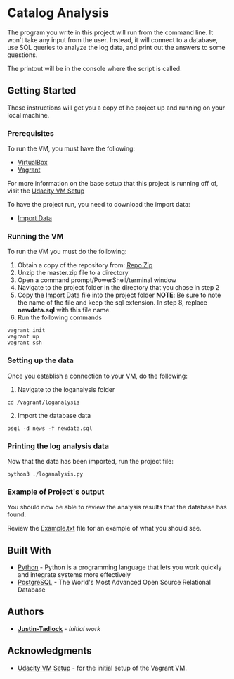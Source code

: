 # Catalog Analysis

The program you write in this project will run from the command line. 
It won't take any input from the user. 
Instead, it will connect to a database, use SQL queries to analyze the log data, and print out the answers to some questions.

The printout will be in the console where the script is called.

## Getting Started

These instructions will get you a copy of he project up and running on your local machine.

### Prerequisites

To run the VM, you must have the following:
* [VirtualBox](https://www.virtualbox.org/wiki/Downloads)
* [Vagrant](https://www.vagrantup.com/)

For more information on the base setup that this project is running off of, visit the [Udacity VM Setup](https://github.com/udacity/fullstack-nanodegree-vm)

To have the project run, you need to download the import data:
* [Import Data](https://drive.google.com/file/d/1iy8bCofa7JJRINPeFdDQoY7SkEKBnKNx/view?usp=sharing)

### Running the VM

To run the VM you must do the following:
1. Obtain a copy of the repository from: [Repo Zip](https://github.com/udacity/fullstack-nanodegree-vm/archive/master.zip)
2. Unzip the master.zip file to a directory
3. Open a command prompt/PowerShell/terminal window
4. Navigate to the project folder in the directory that you chose in step 2
5. Copy the [Import Data](https://drive.google.com/file/d/1iy8bCofa7JJRINPeFdDQoY7SkEKBnKNx/view?usp=sharing) file into the project folder
**NOTE**: Be sure to note the name of the file and keep the sql extension. In step 8, replace **newdata.sql** with this file name.
6. Run the following commands
```
vagrant init
vagrant up
vagrant ssh
```

### Setting up the data

Once you establish a connection to your VM, do the following:
1. Navigate to the loganalysis folder
```
cd /vagrant/loganalysis
```
2. Import the database data
```
psql -d news -f newdata.sql
```

### Printing the log analysis data

Now that the data has been imported, run the project file:
```
python3 ./loganalysis.py
```

### Example of Project's output
You should now be able to review the analysis results that the database has found.

Review the [Example.txt](https://github.com/Justin-Tadlock/Log-Analysis/blob/master/example.txt) file for an example of what you should see.

## Built With

* [Python](https://www.python.org/downloads/) - Python is a programming language that lets you work quickly and integrate systems more effectively
* [PostgreSQL](https://www.postgresql.org/download/) - The World's Most Advanced Open Source Relational Database

## Authors

* **[Justin-Tadlock](https://github.com/Justin-Tadlock)** - *Initial work*

## Acknowledgments

* [Udacity VM Setup](https://github.com/udacity/fullstack-nanodegree-vm) - for the initial setup of the Vagrant VM.
